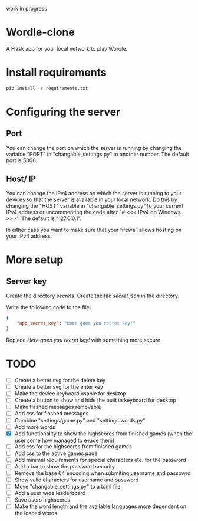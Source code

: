 work in progress 

# Wordle-clone
 A Flask app for your local network to play Wordle.
# Install requirements
 ```sh 
 pip install -r requirements.txt
 ```
# Configuring the server
 ## Port
  You can change the port on which the server is running by changing the variable "PORT" in "changable_settings.py" to another number. The default port is 5000.
 ## Host/ IP
  You can change the IPv4 address on which the server is running to your devices so that the server is available in your local network. Do this by changing the "HOST" variable in "changable_settings.py" to your current IPv4 address or uncommenting the code after "# <<< IPv4 on Windows >>>". The default is "127.0.0.1".

 In either case you want to make sure that your firewall allows hosting on your IPv4 address.
# More setup
 ## Server key
  Create the directory *secrets*. Create the file *secret.json* in the directory.

  Write the following code to the file:
  ```json
  {
      "app_secret_key": "Here goes you recret key!"
  }
  ```

  Replace *Here goes you recret key!* with something more secure.
# TODO
 - [ ] Create a better svg for the delete key
 - [ ] Create a better svg for the enter key
 - [ ] Make the device keyboard usable for desktop
 - [ ] Create a button to show and hide the built in keyboard for desktop
 - [ ] Make flashed messages removable
 - [ ] Add css for flashed messages
 - [ ] Combine "settings/game.py" and "settings.words.py"
 - [ ] Add more words
 - [x] Add functionality to show the highscores from finished games (when the user some how managed to evade them)
 - [ ] Add css for the highscores from finished games
 - [ ] Add css to the active games page
 - [ ] Add minimal requirements for special characters etc. for the password
 - [ ] Add a bar to show the password security
 - [ ] Remove the base 64 encoding when submiting username and passowrd
 - [ ] Show valid characters for username and password
 - [ ] Move "changable_settings.py" to a toml file
 - [ ] Add a user wide leaderboard
 - [ ] Save users highscores
 - [ ] Make the word length and the available languages more dependent on the loaded words
